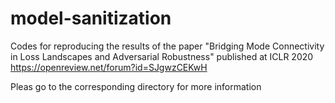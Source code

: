 # model-sanitization
Codes for reproducing the results of the paper "Bridging Mode Connectivity in Loss Landscapes and Adversarial Robustness" published at ICLR 2020 https://openreview.net/forum?id=SJgwzCEKwH

Pleas go to the corresponding directory for more information
